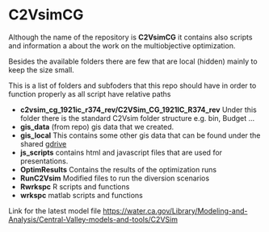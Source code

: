 # C2VsimCG

Although the name of the repository is __C2VsimCG__ it contains also scripts and information a about the work on the multiobjective optimization.

Besides the available folders there are few that are local (hidden) mainly to keep the size small.

This is a list of folders and subfoders that this repo should have in order to function properly as all script have relative paths

- __c2vsim_cg_1921ic_r374_rev/C2VSim_CG_1921IC_R374_rev__ Under this folder there is the standard  C2Vsim folder structure e.g. bin, Budget ...
- __gis_data__ (from repo) gis data that we created.
- __gis_local__ This contains some other gis data that can be found under the shared [gdrive](https://drive.google.com/drive/u/1/folders/1wX5-frKzmh6kSqlYyoy4NUnzr0_OvGvu) 
- __js_scripts__ contains html and javascript files that are used for presentations.
- __OptimResults__ Contains the results of the optimization runs
- __RunC2Vsim__ Modified files to run the diversion scenarios
- __Rwrkspc__ R scripts and functions
- __wrkspc__ matlab scripts and functions

 
Link for the latest model file
https://water.ca.gov/Library/Modeling-and-Analysis/Central-Valley-models-and-tools/C2VSim
